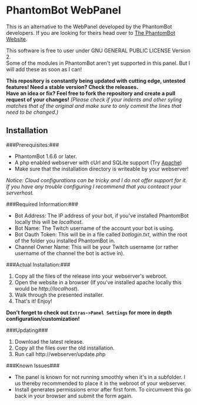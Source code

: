 PhantomBot WebPanel
===

This is an alternative to the WebPanel developed by the PhantomBot developers.
If you are looking for theirs head over to [The PhantomBot Website](http://www.phantombot.net).

This software is free to user under GNU GENERAL PUBLIC LICENSE Version 2.  
Some of the modules in PhantomBot aren't yet supported in this panel. But I will add these as soon as I can!

**This repository is constantly being updated with cutting edge, untested features! Need a stable version? Check the releases.**  
**Have an idea or fix? Feel free to fork the repository and create a pull request of your changes!**
*(Please check if your indents and other syling matches that of the original and make sure to only commit the lines that need to be changed.)*

Installation
---
###Prerequisites:###

  * PhantomBot 1.6.6 or later.
  * A php enabled webserver with cUrl and SQLite support (Try [Apache](http://www.apache.org/))
  * Make sure that the installation directory is writeable by your webserver!
  
*Notice: Cloud configurations can be tricky and I do not offer support for it. If you have any trouble configuring I recommend that you conteact your serverhost.*
  
###Required Information:###
  * Bot Address: The IP address of your bot, if you've installed PhantomBot locally this will be *localhost*.
  * Bot Name: The Twitch username of the account your bot is using.
  * Bot Oauth Token: This will be in a file called *botlogin.txt*, within the root of the folder you installed PhantomBot in.
  * Channel Owner Name: This will be your Twitch username (or rather username of the channel the bot is active in).
  
###Actual Installation:###
  1. Copy all the files of the release into your webserver's webroot.
  2. Open the website in a browser (If you've installed apache locally this would be *http://localhost*).
  3. Walk through the presented installer.
  4. That's it! Enjoy!
  
  **Don't forget to check out `Extras->Panel Settings` for more in depth configuration/customization!**

###Updating###
  1. Download the latest release.
  2. Copy all the files over the old installation.
  3. Run call http://webserver/update.php

###Known Issues###
  * The panel is known for not running smoothly when it's in a subfolder. I us thereby recommended to place it in the webroot of your webserver.
  * Install generates permissions error after first form. To circumvent this go back  in your browser and submit the form again.
